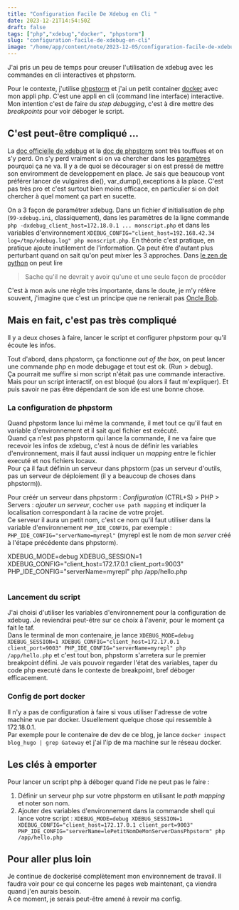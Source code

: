 ```yaml
---
title: "Configuration Facile De Xdebug en Cli "
date: 2023-12-21T14:54:50Z
draft: false
tags: ["php","xdebug","docker", "phpstorm"]
slug: "configuration-facile-de-xdebug-en-cli"
image: "/home/app/content/note/2023-12-05/configuration-facile-de-xdebug-en-cli.md/ogimage.png"
---
```


J'ai pris un peu de temps pour creuser l'utilisation de xdebug avec les commandes en cli interactives et phpstorm.

<!--more-->

Pour le contexte, j'utilise [phpstorm](/tags/phpstorm) et j'ai un petit container [docker](/tags/docker) avec mon appli php. C'est une appli en cli (command line interface) interactive.
Mon intention c'est de faire du _step debugging_, c'est à dire mettre des _breakpoints_ pour voir déboger le script.

## C'est peut-être compliqué ...

La [doc officielle de xdebug](https://xdebug.org/docs/step_debug) et la [doc de phpstorm](https://www.jetbrains.com/help/phpstorm/configuring-xdebug.html) sont très touffues et on s'y perd. On s'y perd vraiment si on va chercher dans les [paramètres](https://xdebug.org/docs/all_settings) pourquoi ça ne va. Il y a de quoi se décourager si on est pressé de mettre son enviromment de developpement en place. Je sais que beaucoup vont préférer lancer de vulgaires die(), var_dump(),exceptions à la place. C'est pas très pro et c'est surtout bien moins efficace, en particulier si on doit chercher à quel moment ça part en sucette.

On a 3 façon de paramétrer xdebug. Dans un fichier d'initialisation de php (`99-xdebug.ini`, classiquement), dans les paramètres de la ligne commande `php -dxdebug_client_host=172.18.0.1 ... monscript.php` et dans les variables d'environnement `XDEBUG_CONFIG="client_host=192.168.42.34 log=/tmp/xdebug.log" php monscript.php`. En thèorie c'est pratique, en pratique ajoute inutilement de l'information. Ça peut être d'autant plus perturbant quand on sait qu'on peut mixer les 3 approches.
Dans [le zen de python](https://fr.wikipedia.org/wiki/Zen_de_Python) on peut lire 
> Sache qu'il ne devrait y avoir qu'une et une seule façon de procéder

C'est à mon avis une règle très importante, dans le doute, je m'y réfère souvent, j'imagine que c'est un principe que ne renierait pas [Oncle Bob](https://www.cultura.com/p-coder-proprement-9782326002272.html). 



## Mais en fait, c'est pas très compliqué

Il y a deux choses à faire, lancer le script et configurer phpstorm pour qu'il écoute les infos.

Tout d'abord, dans phpstorm, ça fonctionne _out of the box_, on peut lancer une commande php en mode debugage et tout est ok. (Run > debug).  
Ça pourrait me suffire si mon script n'était pas une commande interactive. Mais pour un script interactif, on est bloqué (ou alors il faut m'expliquer). Et puis savoir ne pas être dépendant de son ide est une bonne chose.

### La configuration de phpstorm

Quand phpstorm lance lui même la commande, il met tout ce qu'il faut en variable d'environnement et il sait quel fichier est exécuté.  
Quand ça n'est pas phpstorm qui lance la commande, il ne va faire que recevoir les infos de xdebug, c'est à nous de définir les variables d'environnement, mais il faut aussi indiquer un _mapping_ entre le fichier executé et nos fichiers locaux.  
Pour ça il faut définin un serveur dans phpstorm (pas un serveur d'outils, pas un serveur de déploiement (il y a beaucoup de choses dans phpstorm)). 

Pour créér un serveur dans phpstorm : _Configuration_ (CTRL+S) > PHP > Servers : _ajouter un serveur_, cocher `use path mapping` et indiquer la localisation correspondant à la racine de votre projet.  
Ce serveur il aura un petit nom, c'est ce nom qu'il faut utiliser dans la variable d'environnement `PHP_IDE_CONFIG`, par exemple : `PHP_IDE_CONFIG="serverName=myrepl"` (myrepl est le nom de mon _server_ créé à l'étape précédente dans phpstorm).

XDEBUG_MODE=debug XDEBUG_SESSION=1 XDEBUG_CONFIG="client_host=172.17.0.1 client_port=9003" PHP_IDE_CONFIG="serverName=myrepl" php /app/hello.php
# 

### Lancement du script

J'ai choisi d'utiliser les variables d'environnement pour la configuration de xdebug. Je reviendrai peut-être sur ce choix à l'avenir, pour le moment ça fait le taf.  
Dans le terminal de mon contenaire, je lance `XDEBUG_MODE=debug XDEBUG_SESSION=1 XDEBUG_CONFIG="client_host=172.17.0.1 client_port=9003" PHP_IDE_CONFIG="serverName=myrepl" php /app/hello.php` et c'est tout bon, phpstorm s'arretera sur le premier breakpoint défini. Je vais pouvoir regarder l'état des variables, taper du code php executé dans le contexte de breakpoint, bref déboger efficacement.

### Config de port docker

Il n'y a pas de configuration à faire si vous utiliser l'adresse de votre machine vue par docker. Usuellement quelque chose qui ressemble à 172.18.0.1.  
Par exemple pour le contenaire de dev de ce blog, je lance `docker inspect blog_hugo | grep Gateway` et j'ai l'ip de ma machine sur le réseau docker.

## Les clés à emporter

Pour lancer un script php à déboger quand l'ide ne peut pas le faire :

1. Définir un serveur php sur votre phpstorm en utilisant le _path mapping_ et noter son nom.
2. Ajouter des variables d'environnement dans la commande shell qui lance votre script : `XDEBUG_MODE=debug XDEBUG_SESSION=1 XDEBUG_CONFIG="client_host=172.17.0.1 client_port=9003" PHP_IDE_CONFIG="serverName=lePetitNomDeMonServerDansPhpstorm" php /app/hello.php`

## Pour aller plus loin

Je continue de dockerisé complètement mon environnement de travail. Il faudra voir pour ce qui concerne les pages web maintenant, ça viendra quand j'en aurais besoin.  
A ce moment, je serais peut-être amené à revoir ma config.



